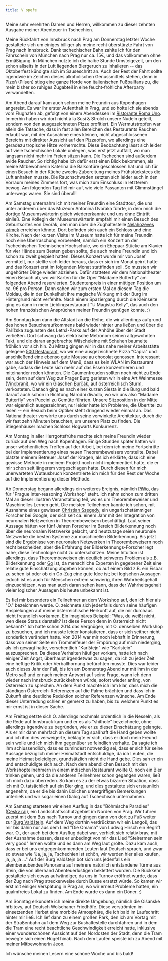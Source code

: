```yaml
---
title: V opeře
---
```


Meine sehr verehrten Damen und Herren, willkommen zu dieser
zehnten Ausgabe meiner Abenteuer in Tschechien.

Meine Rückfahrt von Innsbruck nach Prag am
Donnerstag letzter Woche gestaltete sich um einiges billiger
als meine recht überstürzte Fahrt von Prag nach Innsbruck.
Dank tschechischer Bahn zahlte ich für den Fahrschein von
München nach Prag nur ca. 15€, und das vollkommen ohne Ermäßigung.
In München nutzte ich die halbe Stunde Umsteigezeit,
um den schon allseits in der Luft liegenden Biergeruch zu inhalieren --
das Oktoberfest kündigte sich im Sauseschritt an.
Auch der Rest der Fahrt sollte irgendwie im Zeichen dieses
alkoholischen Genussmittels stehen, denn in Plzeň (Pilsen)
stieg eine ganze Horde von italienischen Fußballfans zu,
die mein bisher so ruhiges Zugabteil in eine
feucht-fröhliche Afterparty verwandelten.

Am Abend darauf kam auch schon meine Freundin aus Kopenhagen angereist.
Es war ihr erster Aufenthalt in Prag, und so holte ich sie abends
vom Flughafen ab, gefolgt von einem Abendessen im [Ristorante Roma Uno].
Immerhin haben wir dort nicht à la Susi & Strolch unsere Nudeln geteilt,
sondern von den ausgezeichneten Pizze profitiert.
Ein Wermutstropfen war allein die Tatsache, dass in fast allen Bereichen
des Restaurants Rauchen erlaubt war, mit der Ausnahme eines kleinen,
nicht abgeschlossenen Bereichs mit direkter Aussicht auf den Pizzaofen,
wo allerdings eine geradezu tropische Hitze vorherrschte.
Diese Beobachtung lässt sich leider auf viele tschechische Lokale umlegen,
was erst jetzt auffällt, wo man langsam nicht mehr im Freien sitzen kann.
Die Tschechen sind außerdem avide Raucher.
So richtig habe ich dafür erst einen Blick bekommen, als
meine Mitbewohnerin Kateřina die Balkontüre geschlossen hat und ich
für einen Besuch in der Küche zwecks Zubereitung meines Frühstückstees
die Luft anhalten musste. Die Rauchschwaden setzten sich leider auch
in den Vorraum meines Zimmers fort, was mich zum Einschluss in letzterem bewog.
Am folgenden Tag fiel mir auf, wie viele Passanten mit Glimmstängel
unterwegs waren. Sie sind überall!

Am Samstag unternahm ich mit meiner Freundin eine Stadttour,
die uns unter anderem über das Muzeum Antonína Dvořáka führte,
in dem mich die dortige Museumswärterin gleich wiedererkannte und uns
ohne Eintritt einließ.
Eine Kollegin der Museumswärterin empfahl mir einen Besuch des Geburtsortes
von Dvořák, den man über die Zughaltestelle [Nelahozeves zámek] erreichen könnte.
Dort befinden sich auch ein Schloss und eine Kirche.
Nach der kurzen Visite im Museum hatte ich für meine Freundin noch
eine Überraschung vorbereitet, nämlich ein Konzert an der
Tschechischen Technischen Hochschule, wo ein Ehepaar Stücke am Klavier
für vier Hände zum Besten geben sollte, die auch meine Freundin und ich schon
zu zweit gespielt hatten. 
Dieses Konzert wurde mir von Josef vermittelt, nur stellte sich leider heraus,
dass er sich im Monat geirrt hatte und das Konzert erst im folgenden Monat
stattfinden soll. So mussten wir ungehörter Dinge wieder abziehen.
Dafür statteten wir dem Nationaltheater einen Besuch ab,
wo wir Karten für die Oper "Madame Butterfly" am folgenden Abend reservierten.
Studentenpreis in einer mittigen Position um ca. 9€ pro Person.
Dann sahen wir zum ersten Mal an diesem Tag die Moldau, die in der Dunkelheit
ihre magische Wirkung mit der Burg im Hintergrund nicht verfehlte.
Nach einem Spaziergang durch die Kleinseite ging es dann in
mein Lieblingsrestaurant "U Magistra Kelly", das auch
den hohen französischen Ansprüchen meiner Freundin genügen konnte. :)

Am Sonntag kam dann die Altstadt an die Reihe, die wir allerdings
aufgrund des hohen Besucheraufkommens bald wieder hinter uns ließen und
über die Pařížska zugunsten des Letná-Parks auf der Anhöhe über der Stadt
verließen. Dort schwang das elektrische Metronom seinen altgewohnten Takt,
und die daran angebrachte Wäscheleine mit Schuhen baumelte fröhlich vor sich hin.
Zu Mittag gingen wir in das nahe meiner Arbeitsstätte gelegene [500 Restaurant],
wo wir eine ausgezeichnete Pizza "Capra" und anschließend eine ebenso gute
Mousse au chocolat genossen.
Interessant war auch der Hinweis auf dem Menü, dass es
kein WLAN im Restaurant gäbe, sodass die Leute sich
mehr auf das Essen konzentrieren und miteinander reden könnten.
Die Gaumenfreuden sollten noch nicht zu Ende sein, denn auf dem Weg
zur Prager Burg gerieten wir in eine Art Weinmesse ([Vinobraní]),
wo wir ein Gläschen [Burčák], auf österreichisch Sturm, verkosteten.
Danach ging es nach einer kurzen Siesta in die Burg und bald darauf
auch schon in Richtung Národní divadlo, wo wir uns also "Madame Butterfly"
von Puccini zu Gemüte führten.
Unsere Sitzposition in der Mitte war eigentlich ausgezeichnet,
nur leider hatte ich Probleme, die Übertitel zu lesen --
ein Besuch beim Optiker steht dringend wieder einmal an.
Das Nationaltheater verwirrte uns durch seine verwinkelte Architektur,
durch die wir fast zehn Minuten brauchten, um unseren Platz zu finden.
Die Stiegenhäuser machen Schloss Hogwarts Konkurrenz.

Am Montag in aller Herrgottsfrühe machte sich meine Freundin wieder
zurück auf den Weg nach Kopenhagen.
Einige Stunden später hatten wir unser wöchentliches Treffen auf der Arbeit,
bei dem ich meine Fortschritte bei der Implementierung eines
neuen Theorembeweisers vorstellte. Dabei platzte meinem Betreuer Josef
der Kragen, als ich erklärte, dass ich eine gewisse Methode in meinem Projekt
noch nicht implementiert hatte, die er mir schon seit längerem vorgeschlagen hatte.
Durch diesen für mich unerwarteten Wutausbruch konzentrierte ich mich für
den Rest der Woche auf die Implementierung dieser Methode.

Ab Donnerstag begann allerdings ein weiteres Ereignis, nämlich [PiWo],
das für "Prague Inter-reasoning Workshop" steht.
Ich nahm schon zum dritten Mal an dieser illustren Veranstaltung teil,
wo es um Theorembeweiser und Maschinelles Lernen geht.
Die meisten Teilnehmer kannte ich schon, mit Ausnahme eines gewissen
[Christian Szegedy], ein ungarischstämmiger Forscher bei Google,
der sich seit ca. einem Jahr mit der Integration von neuronalen Netzwerken
in Theorembeweisern beschäftigt.
Laut seiner Aussage hätten vor fünf Jahren Forscher im Bereich Bilderkennung
noch über die neuronalen Netzwerke gelacht, und heutzutage seien
neuronale Netzwerke die besten Systeme zur maschinellen Bilderkennung.
Bis jetzt sind die Ergebnisse von neuronalen Netzwerken in Theorembeweisern
noch recht bescheiden, aber die Erfahrung der Bilderkennungs-Forscher
legt nahe, diese Technologie nicht zu unterschätzen.
Meine Intuition ist allerdings, dass Theorembeweisen ein
deutlich schweres Problem als z.B. Bilderkennung oder [Go] ist,
da menschliche Experten in gegebener Zeit eine relativ gute Einschätzung
abgeben können, ob auf einem Bild z.B. ein Eisbär zu sehen ist oder
ob ein Go-Zug eine gute Idee ist; bei logischen Aussagen jedoch
ist es auch für Menschen extrem schwierig, ihren Wahrheitsgehalt einzuschätzen,
was man auch daran sehen kann, dass der Wahrheitsgehalt
vieler logischer Aussagen bis heute unbekannt ist.

Es fiel mir besonders ein Teilnehmer an dem Workshop auf,
den ich hier als "O." bezeichnen werde. O. zeichnete sich jedenfalls
durch seine häufigen Anspielungen auf meine österreichische Herkunft auf,
die mir durchaus nicht freundlich vorkamen.
Ein imaginäres Beispiel: "Was, du weißt nicht, wen diese Status darstellt?
Ist diese Person denn in Österreich nicht bekannt?"
Ich hatte schon 2014 das Vergnügen, mit O. denselben Workshop zu besuchen,
und ich musste leider konstatieren, dass er sich seither nicht sonderlich
verändert hatte. Von 2014 war mir noch lebhaft in Erinnerung,
dass von seiner Seite ein Trommelfeuer der Empörung auf mich niederging,
als ich gewagt hatte, versehentlich "Karlštejn" wie "Karlstein" auszusprechen.
Da dieses Verhalten häufiger vorkam, hatte ich nach einiger Zeit Angst,
überhaupt irgendetwas zu sagen, da ich zu jeder Zeit eine heftige Kritik
oder Verballhornung befürchten musste.
Dies war leider auch dieses Jahr der Fall, bis ich am Donnerstag Abend
nur mit ihm in der Metro saß und er nach meiner Antwort auf seine Frage,
wann ich denn wieder nach Innsbruck zurückkehren würde,
sofort wieder anfing, von Österreich zu sprechen.
An dem Punkt machte ich ihm klar, dass mich die ständigen Österreich-Referenzen
auf die Palme brächten und dass ich in Zukunft eine deutliche Reduktion
solcher Referenzen wünsche.
Am Ende dieser Unterredung schien er gemerkt zu haben,
bis zu welchem Punkt es mir ernst ist in dieser Sache.

Am Freitag setzte sich O. allerdings nochmals ordentlich in die Nesseln,
als die Rede auf Innsbruck kam und er es als "shithole" bezeichnete,
ohne allerdings irgendwie zu begründen, wie er zu dieser Einschätzung gelangte.
Als er mir dann mehrfach an diesem Tag spaßhaft die Hand geben wollte
und ich ihm dies verweigerte, beklagte er sich, dass er doch mein Freund sein wolle
und ich mich ihm gegenüber so feindlich verhalte. Da sagte ich ihm schlussendlich,
dass es zumindest notwendig sei, dass er sich für seine Aussage bezüglich
meiner Heimatstadt entschuldige, da ich Leuten, die meine Heimat beleidigen,
grundsätzlich nicht die Hand gebe.
Dies sah er ein und entschuldigte sich auch.
Nach dem abendlichen Besuch mit den Workshopteilnehmern in einem
indischen Restaurant wollte O. noch ein Bier trinken gehen,
und da die anderen Teilnehmer schon gegangen waren,
ließ ich mich dazu überreden. So kam es zu der etwas bizarren Situation,
dass ich mit O. tatsächlich auf ein Bier ging,
und dies gestaltete sich erstaunlich angenehm,
da er die bis dahin üblichen untergriffigen Bemerkungen unterließ
und wir sogar einen Dialog auf Tschechisch unternahmen.

Am Samstag starteten wir einen Ausflug in das "Böhmische Paradies"
([Český ráj]), ein Landschaftsschutzgebiet im Norden von Prag.
Wir fuhren zuerst mit dem Bus nach Turnov und gingen dann von dort
zu Fuß weiter zur [Burg Valdštejn].
Auf dem Weg dorthin verdrückten wir ein Langoš, das mir
bis dahin nur aus dem Lied "Die Omama" von Ludwig Hirsch ein Begriff war.
O., der auch bei dem Ausflug dabei war, verhielt sich relativ brav,
mit der Ausnahme dessen, dass er unbedingt von mir das Lied
"Steirermen sein very good" lernen wollte und es dann am Weg laut grölte.
Dazu kam auch, dass er bei uns entgegenkommenden Leuten laut Deutsch sprach,
und zwar so etwas wie "Ja, ja, ja, Tschechien ist schön, wir werden hier alles
kaufen, ja, ja, ja ..."
Auf der Burg Valdštejn bot sich uns jedenfalls ein atemberaubendes Panorama
auf mehrere natürlich entstandene Türme aus Stein, die von allerhand
Abenteuerlustigen beklettert wurden.
Die Rückkehr gestaltete sich etwas aufwändiger, da uns in Turnov eröffnet wurde,
dass der Zug nach Prag streckenweise durch Busse ersetzt würde.
So kamen wir erst mit einiger Verspätung in Prag an,
wo wir erneut Probleme hatten, ein qualmfreies Lokal zu finden.
Am Ende wurde es dann ein Döner. :)

Am Sonntag erkundete ich meine direkte Umgebung, nämlich die
Olšanské hřbitovy, auf Deutsch Wolschaner Friedhöfe.
Diese verströmten im einsetzenden Herbst eine morbide Atmosphäre,
die ich bald im Laufschritt hinter mir ließ.
Ich lief dann zu einem großen Park, den ich am Vortag mit der Straßenbahn
auf dem Weg zur Bushaltestelle durchfahren und in dem die
Tram eine recht beachtliche Geschwindigkeit erreicht hatte,
inklusive einer wunderschönen Aussicht auf den Nordosten der Stadt,
denn die Tram bewegte sich einen Hügel hinab.
Nach dem Laufen speiste ich zu Abend mit meiner Mitbewohnerin Jeon.

Ich wünsche meinen Lesern eine schöne Woche und bis bald!

[Ristorante Roma Uno]: http://www.romauno.cz/
[Nelahozeves zámek]: https://de.wikipedia.org/wiki/Schloss_Nelahozeves
[500 Restaurant]: http://www.500restaurant.cz/
[Vinobraní]: https://www.hrad.cz/cs/kultura-na-hrade/program/vinobrani-na-prazskem-hrade-10674
[Burčák]: https://cs.wikipedia.org/wiki/Bur%C4%8D%C3%A1k
[PiWo]: http://arg.ciirc.cvut.cz/workshops_september_21-26_2016.html
[Christian Szegedy]: http://research.google.com/pubs/ChristianSzegedy.html
[Go]: https://de.wikipedia.org/wiki/Go_(Spiel)
[Český ráj]: https://de.wikipedia.org/wiki/%C4%8Cesk%C3%BD_r%C3%A1j
[Burg Valdštejn]: https://de.wikipedia.org/wiki/Burg_Vald%C5%A1tejn
